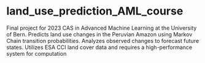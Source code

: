 # land_use_prediction_AML_course
Final project for 2023 CAS in Advanced Machine Learning at the University of Bern. Predicts land use changes in the Peruvian Amazon using Markov Chain transition probabilities. Analyzes observed changes to forecast future states. Utilizes ESA CCI land cover data and requires a high-performance system for computation

